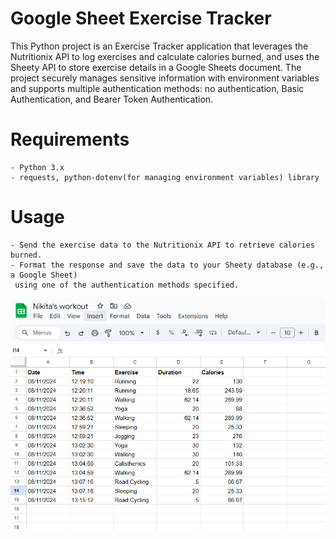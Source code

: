 
# Google Sheet Exercise Tracker
This Python project is an Exercise Tracker application that leverages the Nutritionix API to log exercises and calculate calories burned, and uses the Sheety API to store exercise details in a Google Sheets document. The project securely manages sensitive information with environment variables and supports multiple authentication methods: no authentication, Basic Authentication, and Bearer Token Authentication.

# Requirements
    - Python 3.x
    - requests, python-dotenv(for managing environment variables) library

# Usage
    - Send the exercise data to the Nutritionix API to retrieve calories burned.
    - Format the response and save the data to your Sheety database (e.g., a Google Sheet)
     using one of the authentication methods specified.

![alt text](image.png)